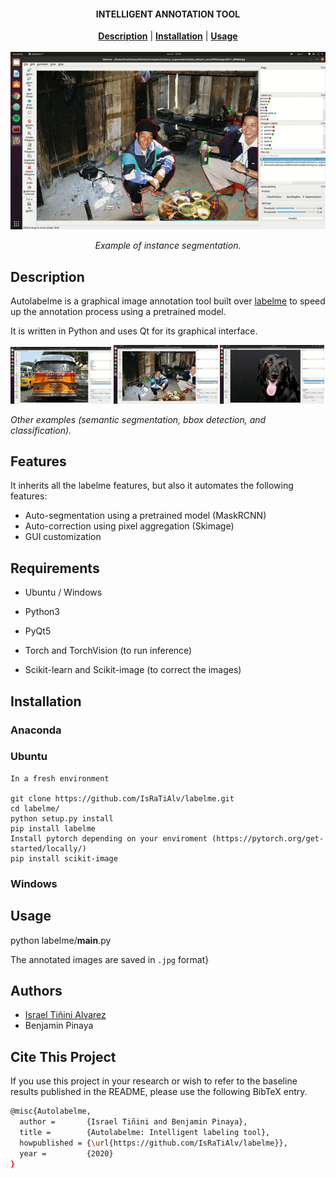 <h4 align="center">
  INTELLIGENT ANNOTATION TOOL
</h4>

<!-- <div align="center">
  <a href="https://pypi.python.org/pypi/labelme"><img src="https://img.shields.io/pypi/v/labelme.svg"></a>
  <a href="https://pypi.org/project/labelme"><img src="https://img.shields.io/pypi/pyversions/labelme.svg"></a>
  <a href="https://github.com/wkentaro/labelme/actions"><img src="https://github.com/wkentaro/labelme/workflows/ci/badge.svg?branch=master&event=push"></a>
  <a href="https://hub.docker.com/r/wkentaro/labelme"><img src="https://img.shields.io/docker/build/wkentaro/labelme.svg"></a>
</div> -->


<div align="center">
  <a href="#Description"><b>Description</b></a> |
  <a href="#installation"><b>Installation</b></a> |
  <a href="#usage"><b>Usage</b></a>
</div>

<br/>


<img src="examples/.repository_files/intro.gif"/>
<p align="center" ><i>Example of instance segmentation.</i></p>

## Description
Autolabelme is a graphical image annotation tool built over [labelme](https://github.com/wkentaro/labelme/) to speed up the annotation process using a pretrained model.

It is written in Python and uses Qt for its graphical interface.


<img src="examples/.repository_files/mask.gif" width="32%" />  
<img src="examples/.repository_files/bbox.gif" width="33%" />
<img src="examples/.repository_files/class.gif" width="33%" />

<i>Other examples (semantic segmentation, bbox detection, and classification).</i>


## Features
It inherits all the labelme features, but also it automates the following features:
- Auto-segmentation using a pretrained model (MaskRCNN)
- Auto-correction using pixel aggregation (Skimage)
- GUI customization

## Requirements
- Ubuntu / Windows
- Python3
- PyQt5

- Torch and TorchVision (to run inference)
- Scikit-learn and Scikit-image (to correct the images)


## Installation
### Anaconda
### Ubuntu

```
In a fresh environment

git clone https://github.com/IsRaTiAlv/labelme.git
cd labelme/
python setup.py install
pip install labelme
Install pytorch depending on your enviroment (https://pytorch.org/get-started/locally/)
pip install scikit-image
```

### Windows


## Usage
python labelme/__main__.py

The annotated images are saved in `.jpg` format}

## Authors
* [Israel Tiñini Alvarez](mailto:ir.tinini@acad.ucb.edu.bo)
* Benjamin Pinaya

## Cite This Project

If you use this project in your research or wish to refer to the baseline results published in the README, please use the following BibTeX entry.

```bash
@misc{Autolabelme,
  author =       {Israel Tiñini and Benjamin Pinaya},
  title =        {Autolabelme: Intelligent labeling tool},
  howpublished = {\url{https://github.com/IsRaTiAlv/labelme}},
  year =         {2020}
}
```
